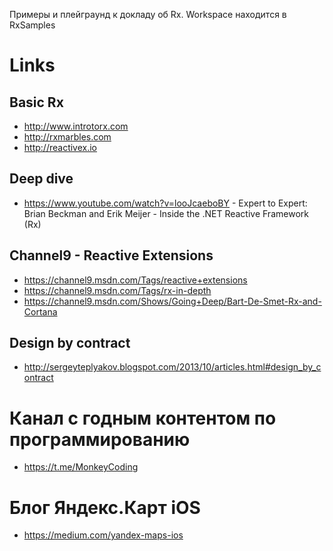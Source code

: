 Примеры и плейграунд к докладу об Rx. Workspace находится в RxSamples

# Links

## Basic Rx
- http://www.introtorx.com
- http://rxmarbles.com
- http://reactivex.io

## Deep dive
- https://www.youtube.com/watch?v=looJcaeboBY - Expert to Expert: Brian Beckman and Erik Meijer - Inside the .NET Reactive Framework (Rx)

## Channel9 - Reactive Extensions
- https://channel9.msdn.com/Tags/reactive+extensions
- https://channel9.msdn.com/Tags/rx-in-depth
- https://channel9.msdn.com/Shows/Going+Deep/Bart-De-Smet-Rx-and-Cortana

## Design by contract
- http://sergeyteplyakov.blogspot.com/2013/10/articles.html#design_by_contract

# Канал с годным контентом по программированию
- https://t.me/MonkeyCoding

# Блог Яндекс.Карт iOS
- https://medium.com/yandex-maps-ios
